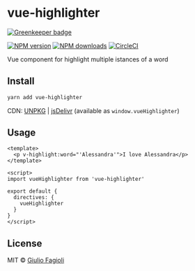# vue-highlighter

[![Greenkeeper badge](https://badges.greenkeeper.io/Remeic/vue-highlighter.svg)](https://greenkeeper.io/)

[![NPM version](https://img.shields.io/npm/v/vue-highlighter.svg?style=flat)](https://npmjs.com/package/vue-highlighter) [![NPM downloads](https://img.shields.io/npm/dm/vue-highlighter.svg?style=flat)](https://npmjs.com/package/vue-highlighter) [![CircleCI](https://circleci.com/gh/remeic/vue-highlighter/tree/master.svg?style=shield)](https://circleci.com/gh/remeic/vue-highlighter/tree/master)

Vue component for highlight multiple istances of a word

## Install

```bash
yarn add vue-highlighter
```

CDN: [UNPKG](https://unpkg.com/vue-highlighter/) | [jsDelivr](https://cdn.jsdelivr.net/npm/vue-highlighter/) (available as `window.vueHighlighter`)

## Usage

```vue
<template>
  <p v-highlight:word="'Alessandra'">I love Alessandra</p>
</template>

<script>
import vueHighlighter from 'vue-highlighter'

export default {
  directives: {
    vueHighlighter
  }
}
</script>
```

## License

MIT &copy; [Giulio Fagioli](https://github.com/remeic)
